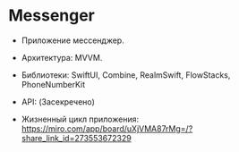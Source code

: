 # Messenger
* Приложение мессенджер.
* Архитектура: MVVM.
* Библиотеки: SwiftUI, Combine, RealmSwift, FlowStacks, PhoneNumberKit
* API: (Засекречено)

* Жизненный цикл приложения: https://miro.com/app/board/uXjVMA87rMg=/?share_link_id=273553672329
